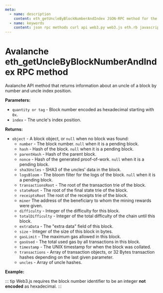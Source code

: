 ```yaml
---
meta:
  - name: description
    content: eth_getUncleByBlockNumberAndIndex JSON-RPC method for the Avalanche API available with examples in web3.js, web3.py, eth.rb, and cURL.
  - name: keywords
    content: json rpc methods curl api web3.py web3.js eth.rb javascript python ruby Avalanche 
---
```


# Avalanche eth_getUncleByBlockNumberAndIndex  RPC method

Avalanche API method that returns information about an uncle of a block by number and uncle index position.   

**Parameters:**  

* `quantity or tag` - Block number encoded as hexadecimal starting with `0x`.
* `index` - The uncle's index position.

**Returns:** 

* `object` - A block object, or `null` when no block was found:
  * `number` - The block number. `null` when it is a pending block.
  * `hash` - Hash of the block. `null` when it is a pending block.
  * `parentHash` - Hash of the parent block.
  * `nonce` - Hash of the generated proof-of-work. `null` when it is a pending block.
  * `sha3Uncles` - SHA3 of the uncles' data in the block.
  * `logsBloom` - The bloom filter for the logs of the block. `null` when it is a pending block.
  * `transactionsRoot` - The root of the transaction trie of the block.
  * `stateRoot` - The root of the final state trie of the block.
  * `receiptsRoot` The root of the receipts trie of the block.
  * `miner` The address of the beneficiary to whom the mining rewards were given.
  * `difficulty` - Integer of the difficulty for this block.
  * `totalDifficulty` - Integer of the total difficulty of the chain until this block.
  * `extraData` - The "extra data" field of this block.
  * `size` - Integer of the size of this block in bytes.
  * `gasLimit` - The maximum gas allowed in this block.
  * `gasUsed` - The total used gas by all transactions in this block.
  * `timestamp` - The UNIX timestamp for when the block was collated.
  * `transactions` - Array of transaction objects, or 32 Bytes transaction hashes depending on the last given parameter.
  * `uncles` - Array of uncle hashes.

**Example:**

::: tip
Web3.js requires the block number identifier to be an integer **not encoded** as hexadecimal.
:::

<CodeSwitcher :languages="{js:'web3.js', py:'web3.py', rb:'eth.rb', cr:'cURL'}">
<template v-slot:js>

``` js
const Web3 = require("web3");
const node_url = "CHAINSTACK_NODE_URL";
const web3 = new Web3(node_url);
web3.eth.getUncle("19642298", 0, (err, uncle) => {
  console.log(uncle)
})
```

</template>
<template v-slot:py>

``` py
from web3 import Web3  
node_url = "CHAINSTACK_NODE_URL" 
web3 = Web3(Web3.HTTPProvider(node_url)) 
print(web3.eth.get_uncle_by_block("0x12BB7BA", 0))    
```

</template>
<template v-slot:rb>

``` rb
require "eth"
client = Eth::Client.create "CHAINSTACK_NODE_URL"
response = client.eth_get_uncle_count_by_block_number("0x12BB7BA")
puts response["result"].to_i(16)   
```

</template>
<template v-slot:cr>

``` sh
curl -X POST "CHAINSTACK_NODE_URL" \
  -H "Content-Type: application/json" \
  --data '{"method":"eth_getUncleByBlockNumberAndIndex","params":["0x12BB7BA", "0x0"],"id":1, "jsonrpc":"2.0"}'
```

</template>
</CodeSwitcher>